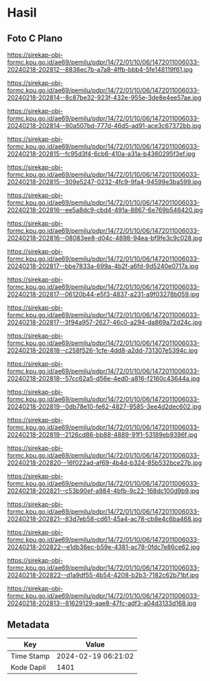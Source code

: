 # Hasil

## Foto C Plano

https://sirekap-obj-formc.kpu.go.id/ae69/pemilu/pdpr/14/72/01/10/06/1472011006033-20240218-202812--8836ec7b-a7a8-4ffb-bbb4-5fe148119f61.jpg

https://sirekap-obj-formc.kpu.go.id/ae69/pemilu/pdpr/14/72/01/10/06/1472011006033-20240218-202814--8c87be32-923f-432e-955e-3de8e4ee57ae.jpg

https://sirekap-obj-formc.kpu.go.id/ae69/pemilu/pdpr/14/72/01/10/06/1472011006033-20240218-202814--90a507bd-777d-46d5-ad91-ace3c67372bb.jpg

https://sirekap-obj-formc.kpu.go.id/ae69/pemilu/pdpr/14/72/01/10/06/1472011006033-20240218-202815--fc95d3f4-6cb6-410a-a31a-b4360295f3ef.jpg

https://sirekap-obj-formc.kpu.go.id/ae69/pemilu/pdpr/14/72/01/10/06/1472011006033-20240218-202815--309e5247-0232-4fc9-9fa4-94599e3ba599.jpg

https://sirekap-obj-formc.kpu.go.id/ae69/pemilu/pdpr/14/72/01/10/06/1472011006033-20240218-202816--ee5a8dc9-cbd4-491a-8867-6e769b546420.jpg

https://sirekap-obj-formc.kpu.go.id/ae69/pemilu/pdpr/14/72/01/10/06/1472011006033-20240218-202816--08083ee8-d04c-4698-94ea-bf9fe3c9c028.jpg

https://sirekap-obj-formc.kpu.go.id/ae69/pemilu/pdpr/14/72/01/10/06/1472011006033-20240218-202817--bbe7833a-699a-4b2f-a6fd-9d5240e0717a.jpg

https://sirekap-obj-formc.kpu.go.id/ae69/pemilu/pdpr/14/72/01/10/06/1472011006033-20240218-202817--06120b44-e5f3-4837-a231-a9f03278b059.jpg

https://sirekap-obj-formc.kpu.go.id/ae69/pemilu/pdpr/14/72/01/10/06/1472011006033-20240218-202817--3f94a957-2627-46c0-a294-da869a72d24c.jpg

https://sirekap-obj-formc.kpu.go.id/ae69/pemilu/pdpr/14/72/01/10/06/1472011006033-20240218-202818--c258f526-1cfe-4dd8-a2dd-731307e5394c.jpg

https://sirekap-obj-formc.kpu.go.id/ae69/pemilu/pdpr/14/72/01/10/06/1472011006033-20240218-202818--57cc62a5-d56e-4ed0-a816-f2160c43644a.jpg

https://sirekap-obj-formc.kpu.go.id/ae69/pemilu/pdpr/14/72/01/10/06/1472011006033-20240218-202819--0db78e10-fe62-4827-9585-3ee4d2dec602.jpg

https://sirekap-obj-formc.kpu.go.id/ae69/pemilu/pdpr/14/72/01/10/06/1472011006033-20240218-202819--2126cd86-bb88-4889-91f1-53189eb9396f.jpg

https://sirekap-obj-formc.kpu.go.id/ae69/pemilu/pdpr/14/72/01/10/06/1472011006033-20240218-202820--16f022ad-af69-4b4d-b324-85b532bce27b.jpg

https://sirekap-obj-formc.kpu.go.id/ae69/pemilu/pdpr/14/72/01/10/06/1472011006033-20240218-202821--c53b90ef-a984-4bfb-9c22-168dc100d9b9.jpg

https://sirekap-obj-formc.kpu.go.id/ae69/pemilu/pdpr/14/72/01/10/06/1472011006033-20240218-202821--83d7eb58-cd61-45a4-ac78-cb8e4c6ba468.jpg

https://sirekap-obj-formc.kpu.go.id/ae69/pemilu/pdpr/14/72/01/10/06/1472011006033-20240218-202822--e1db36ec-b59e-4381-ac78-0fdc7e86ce62.jpg

https://sirekap-obj-formc.kpu.go.id/ae69/pemilu/pdpr/14/72/01/10/06/1472011006033-20240218-202822--d1a9df55-4b54-4208-b2b3-7182c62b71bf.jpg

https://sirekap-obj-formc.kpu.go.id/ae69/pemilu/pdpr/14/72/01/10/06/1472011006033-20240218-202813--81629129-aae8-47fc-adf3-a04d3133d168.jpg


## Metadata

| Key        | Value               |
| ---------- | ------------------- |
| Time Stamp | 2024-02-19 06:21:02 |
| Kode Dapil | 1401                |



